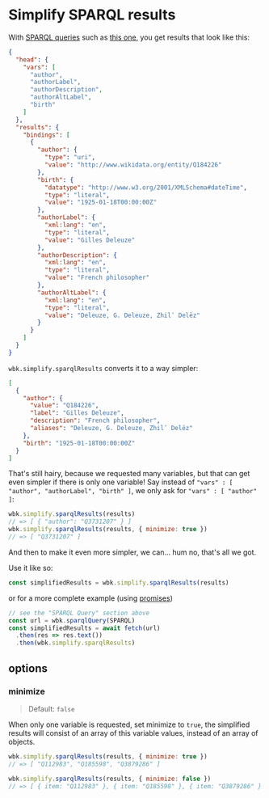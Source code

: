 # Simplify SPARQL results

With [SPARQL queries](sparql_query.md) such as [this one](https://github.com/maxlath/wikidata-sdk/blob/main/assets/queries/simplify_sparql_results_doc_example.rq), you get results that look like this:
```json
{
  "head": {
    "vars": [
      "author",
      "authorLabel",
      "authorDescription",
      "authorAltLabel",
      "birth"
    ]
  },
  "results": {
    "bindings": [
      {
        "author": {
          "type": "uri",
          "value": "http://www.wikidata.org/entity/Q184226"
        },
        "birth": {
          "datatype": "http://www.w3.org/2001/XMLSchema#dateTime",
          "type": "literal",
          "value": "1925-01-18T00:00:00Z"
        },
        "authorLabel": {
          "xml:lang": "en",
          "type": "literal",
          "value": "Gilles Deleuze"
        },
        "authorDescription": {
          "xml:lang": "en",
          "type": "literal",
          "value": "French philosopher"
        },
        "authorAltLabel": {
          "xml:lang": "en",
          "type": "literal",
          "value": "Deleuze, G. Deleuze, Zhilʹ Delëz"
        }
      }
    ]
  }
}
```
`wbk.simplify.sparqlResults` converts it to a way simpler:
```json
[
  {
    "author": {
      "value": "Q184226",
      "label": "Gilles Deleuze",
      "description": "French philosopher",
      "aliases": "Deleuze, G. Deleuze, Zhilʹ Delëz"
    },
    "birth": "1925-01-18T00:00:00Z"
  }
]
```
That's still hairy, because we requested many variables, but that can get even simpler if there is only one variable!
Say instead of `"vars" : [ "author", "authorLabel", "birth" ]`, we only ask for `"vars" : [ "author" ]`:
```js
wbk.simplify.sparqlResults(results)
// => [ { "author": "Q3731207" } ]
wbk.simplify.sparqlResults(results, { minimize: true })
// => [ "Q3731207" ]
```
And then to make it even more simpler, we can... hum no, that's all we got.

Use it like so:
```js
const simplifiedResults = wbk.simplify.sparqlResults(results)
```
or for a more complete example (using [promises](https://www.promisejs.org))
```js
// see the "SPARQL Query" section above
const url = wbk.sparqlQuery(SPARQL)
const simplifiedResults = await fetch(url)
  .then(res => res.text())
  .then(wbk.simplify.sparqlResults)
```

## options

### minimize
> Default: `false`

When only one variable is requested, set minimize to `true`, the simplified results will consist of an array of this variable values, instead of an array of objects.
```js
wbk.simplify.sparqlResults(results, { minimize: true })
// => [ "Q112983", "Q185598", "Q3879286" ]

wbk.simplify.sparqlResults(results, { minimize: false })
// => [ { item: "Q112983" }, { item: "Q185598" }, { item: "Q3879286" } ]
```
